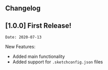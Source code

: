 ## Changelog

## [1.0.0] First Release!

```Date: 2020-07-13```

New Features:
- Added main functionality
- Added support for `.sketchconfig.json` files